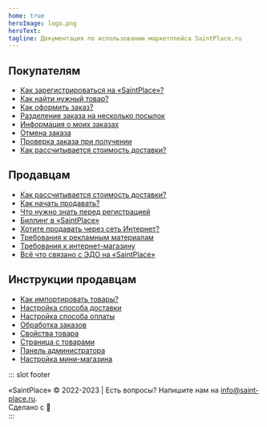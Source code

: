 ```yaml
---
home: true
heroImage: logo.png
heroText:  
tagline: Документация по использованию маркетплейса SaintPlace.ru
---
```


<div class="features">
  <div class="feature">
    <h2>Покупателям</h2>
    <ul>
        <li><a href="/pokupatelyam/registraciya/kak-zaregistrirovatsya-na-saintplace.html">Как зарегистрироваться на «SaintPlace»?</a></li>
        <li><a href="/pokupatelyam/zakazy/kak-najti-nuzhnyj-tovar.html">Как найти нужный товар?</a></li>
        <li><a href="/pokupatelyam/zakazy/kak-oformit-zakaz.html">Как оформить заказ?</a></li>
        <li><a href="/pokupatelyam/zakazy/razdelenie-zakaza-na-neskolko-posylok.html">Разделение заказа на несколько посылок</a></li>
        <li><a href="/pokupatelyam/zakazy/informaciya-o-moikh-zakazakh.html">Информация о моих заказах</a></li>
        <li><a href="/pokupatelyam/zakazy/otmena-zakaza.html">Отмена заказа</a></li>
        <li><a href="/pokupatelyam/zakazy/proverka-zakaza-pri-poluchenii.html">Проверка заказа при получении</a></li>
        <li><a href="/pokupatelyam/dostavka/kak-rasschityvaetsya-stoimost-dostavki.html">Как рассчитывается стоимость доставки?</a></li>
    </ul>
  </div>
  <div class="feature">
    <h2>Продавцам</h2>
    <ul>
        <li><a href="/prodavcam/registraciya-v-kachestve-prodavca.html">Как рассчитывается стоимость доставки?</a></li>
        <li><a href="/prodavcam/kak-nachat-prodavat.html">Как начать продавать?</a></li>
        <li><a href="/prodavcam/kak-nachat-prodavat.html">Что нужно знать перед регистрацией</a></li>
        <li><a href="/prodavcam/billing-v-saintplace.html">Биллинг в «SaintPlace»</a></li>
        <li><a href="/prodavcam/khotite-prodavat-cherez-set-internet.html">Хотите продавать через сеть Интернет?</a></li>
        <li><a href="/prodavcam/trebovaniya-k-reklamnym-materialam.html">Требования к рекламным материалам</a></li>
        <li><a href="/trebovaniya-k-internet-magazinam/">Требования к интернет-магазину</a></li>
        <li><a href="/prodavcam/vsyo-chto-svyazano-s-ehdo-na-saintplace.html">Всё что связано с ЭДО на «SaintPlace»</a></li>
    </ul>
  </div>
  <div class="feature">
    <h2>Инструкции продавцам</h2>
    <ul>
        <li><a href="/prodavcam/instrukcii/import-export/import-tovarov-yml.html">Как импортировать товары?</a></li>
        <li><a href="/prodavcam/instrukcii/dostavka/nastrojka-sposoba-dostavki.html">Настройка способа доставки</a></li>
        <li><a href="/prodavcam/instrukcii/dostavka/nastrojka-sposoba-oplaty.html">Настройка способа оплаты</a></li>
        <li><a href="/prodavcam/instrukcii/zakazy/obrabotka-zakazov.html">Обработка заказов</a></li>
        <li><a href="/prodavcam/instrukcii/tovary/svojstva-tovara.html">Свойства товара</a></li>
        <li><a href="/prodavcam/instrukcii/tovary/stranica-s-tovarami.html">Страница с товарами</a></li>
        <li><a href="/prodavcam/instrukcii/nachalo-raboty/panel-administratora.html">Панель администратора</a></li>
        <li><a href="/prodavcam/instrukcii/nachalo-raboty/nastrojka-mini-magazina.html">Настройка мини-магазина</a></li>
    </ul>
  </div>
</div>

::: slot footer
<div>
    «SaintPlace» © 2022-2023 | Есть вопросы? Напишите нам на <a href="mailto:info@saint-place.ru">info@saint-place.ru</a>.
</div>
<div>
    Сделано с 💜
</div>
:::